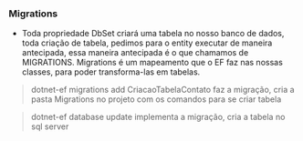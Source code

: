 ### Migrations

- Toda propriedade DbSet criará uma tabela no nosso banco de dados, toda criação de tabela, pedimos para o entity executar de maneira antecipada, essa maneira antecipada é o que chamamos de MIGRATIONS. Migrations é um mapeamento que o EF faz nas nossas classes, para poder transforma-las em tabelas.

> dotnet-ef migrations add CriacaoTabelaContato
faz a migração, cria a pasta Migrations no projeto com os comandos para se criar tabela

> dotnet-ef database update
implementa a migração, cria a tabela no sql server


